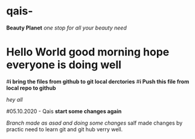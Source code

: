 # qais-
**Beauty Planet** *one stop for all your beauty need* 
# Hello World **good morning hope everyone is doing well**
#**i bring the files from github to git local derctories**
#**i Push this file from local repo to github**


*hey all* 


#05.10.2020 - Qais 
**start some changes again**
 
*Branch made as asad and doing some changes*
salf made changes by practic need to learn git and git hub verry well.

